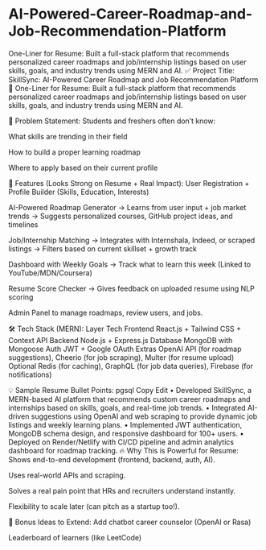# AI-Powered-Career-Roadmap-and-Job-Recommendation-Platform
 One-Liner for Resume: Built a full-stack platform that recommends personalized career roadmaps and job/internship listings based on user skills, goals, and industry trends using MERN and AI.
✅ Project Title:
SkillSync: AI-Powered Career Roadmap and Job Recommendation Platform
🚀 One-Liner for Resume:
Built a full-stack platform that recommends personalized career roadmaps and job/internship listings based on user skills, goals, and industry trends using MERN and AI.

🎯 Problem Statement:
Students and freshers often don’t know:

What skills are trending in their field

How to build a proper learning roadmap

Where to apply based on their current profile

🔧 Features (Looks Strong on Resume + Real Impact):
User Registration + Profile Builder (Skills, Education, Interests)

AI-Powered Roadmap Generator
→ Learns from user input + job market trends
→ Suggests personalized courses, GitHub project ideas, and timelines

Job/Internship Matching
→ Integrates with Internshala, Indeed, or scraped listings
→ Filters based on current skillset + growth track

Dashboard with Weekly Goals
→ Track what to learn this week (Linked to YouTube/MDN/Coursera)

Resume Score Checker
→ Gives feedback on uploaded resume using NLP scoring

Admin Panel to manage roadmaps, review users, and jobs.

🛠 Tech Stack (MERN):
Layer	Tech
Frontend	React.js + Tailwind CSS + Context API
Backend	Node.js + Express.js
Database	MongoDB with Mongoose
Auth	JWT + Google OAuth
Extras	OpenAI API (for roadmap suggestions), Cheerio (for job scraping), Multer (for resume upload)
Optional	Redis (for caching), GraphQL (for job data queries), Firebase (for notifications)

💡 Sample Resume Bullet Points:
pgsql
Copy
Edit
• Developed SkillSync, a MERN-based AI platform that recommends custom career roadmaps and internships based on skills, goals, and real-time job trends.
• Integrated AI-driven suggestions using OpenAI and web scraping to provide dynamic job listings and weekly learning plans.
• Implemented JWT authentication, MongoDB schema design, and responsive dashboard for 100+ users.
• Deployed on Render/Netlify with CI/CD pipeline and admin analytics dashboard for roadmap tracking.
🔥 Why This is Powerful for Resume:
Shows end-to-end development (frontend, backend, auth, AI).

Uses real-world APIs and scraping.

Solves a real pain point that HRs and recruiters understand instantly.

Flexibility to scale later (can pitch as a startup too!).

🧠 Bonus Ideas to Extend:
Add chatbot career counselor (OpenAI or Rasa)

Leaderboard of learners (like LeetCode)
